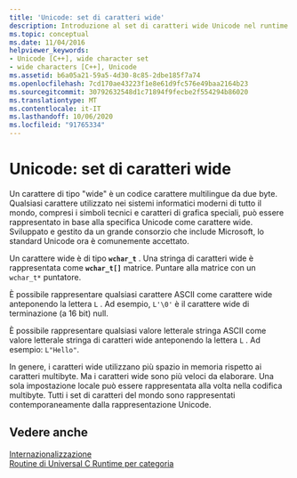 ```yaml
---
title: 'Unicode: set di caratteri wide'
description: Introduzione al set di caratteri wide Unicode nel runtime di Microsoft C.
ms.topic: conceptual
ms.date: 11/04/2016
helpviewer_keywords:
- Unicode [C++], wide character set
- wide characters [C++], Unicode
ms.assetid: b6a05a21-59a5-4d30-8c85-2dbe185f7a74
ms.openlocfilehash: 7cd170ae43223f1e8e61d9fc576e49baa2164b23
ms.sourcegitcommit: 30792632548d1c71894f9fecbe2f554294b86020
ms.translationtype: MT
ms.contentlocale: it-IT
ms.lasthandoff: 10/06/2020
ms.locfileid: "91765334"
---
```

# <a name="unicode-the-wide-character-set"></a>Unicode: set di caratteri wide

Un carattere di tipo "wide" è un codice carattere multilingue da due byte. Qualsiasi carattere utilizzato nei sistemi informatici moderni di tutto il mondo, compresi i simboli tecnici e caratteri di grafica speciali, può essere rappresentato in base alla specifica Unicode come carattere wide. Sviluppato e gestito da un grande consorzio che include Microsoft, lo standard Unicode ora è comunemente accettato.

Un carattere wide è di tipo **`wchar_t`** . Una stringa di caratteri wide è rappresentata come **`wchar_t[]`** matrice. Puntare alla matrice con un `wchar_t*` puntatore.

È possibile rappresentare qualsiasi carattere ASCII come carattere wide anteponendo la lettera `L` . Ad esempio, `L'\0'` è il carattere wide di terminazione (a 16 bit) null.

È possibile rappresentare qualsiasi valore letterale stringa ASCII come valore letterale stringa di caratteri wide anteponendo la lettera `L` . Ad esempio: `L"Hello"`.

In genere, i caratteri wide utilizzano più spazio in memoria rispetto ai caratteri multibyte. Ma i caratteri wide sono più veloci da elaborare. Una sola impostazione locale può essere rappresentata alla volta nella codifica multibyte. Tutti i set di caratteri del mondo sono rappresentati contemporaneamente dalla rappresentazione Unicode.

## <a name="see-also"></a>Vedere anche

[Internazionalizzazione](../c-runtime-library/internationalization.md)\
[Routine di Universal C Runtime per categoria](../c-runtime-library/run-time-routines-by-category.md)

